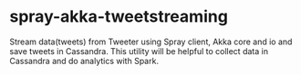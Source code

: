 # spray-akka-tweetstreaming
Stream data(tweets) from Tweeter using Spray client, Akka core and io and save tweets in Cassandra. This utility will be helpful to collect data in Cassandra and do analytics with Spark.
